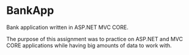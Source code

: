 # BankApp

Bank application written in ASP.NET MVC CORE.

The purpose of this assignment was to practice on ASP.NET and MVC CORE applications while having big amounts of data to work with.
